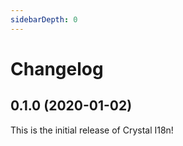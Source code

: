 ```yaml
---
sidebarDepth: 0
---
```


# Changelog

## 0.1.0 (2020-01-02)

This is the initial release of Crystal I18n!
